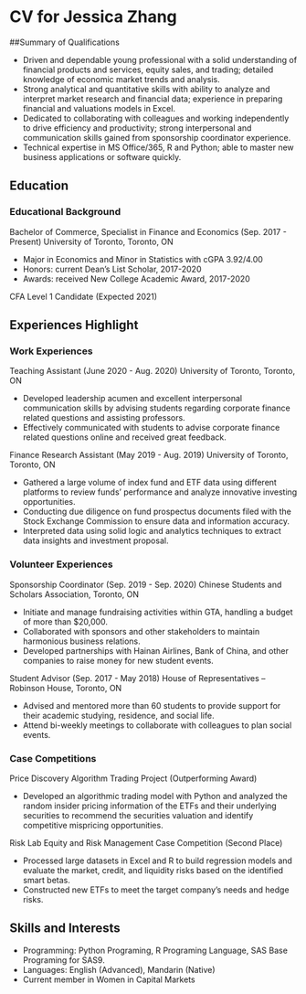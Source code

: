 # CV for Jessica Zhang 

##Summary of Qualifications
* Driven and dependable young professional with a solid understanding of financial products and services, equity sales, and trading; detailed knowledge of economic market trends and analysis.
* Strong analytical and quantitative skills with ability to analyze and interpret market research and financial data; experience in preparing financial and valuations models in Excel. 
* Dedicated to collaborating with colleagues and working independently to drive efficiency and productivity; strong interpersonal and communication skills gained from sponsorship coordinator experience.
* Technical expertise in MS Office/365, R and Python; able to master new business applications or software quickly.

## Education 
### Educational Background
Bachelor of Commerce, Specialist in Finance and Economics (Sep. 2017 - Present)
University of Toronto, Toronto, ON                                                                                                               
* Major in Economics and Minor in Statistics with cGPA 3.92/4.00 
* Honors: current Dean’s List Scholar, 2017-2020
* Awards: received New College Academic Award, 2017-2020

CFA Level 1 Candidate (Expected 2021)

## Experiences Highlight 
### Work Experiences 
Teaching Assistant (June 2020 - Aug. 2020)
University of Toronto, Toronto, ON   
* Developed leadership acumen and excellent interpersonal communication skills by advising students regarding corporate finance related questions and assisting professors.
* Effectively communicated with students to advise corporate finance related questions online and received great feedback.

Finance Research Assistant (May 2019 - Aug. 2019)
University of Toronto, Toronto, ON   
* Gathered a large volume of index fund and ETF data using different platforms to review funds’ performance and analyze innovative investing opportunities. 
* Conducting due diligence on fund prospectus documents filed with the Stock Exchange Commission to ensure data and information accuracy.
* Interpreted data using solid logic and analytics techniques to extract data insights and investment proposal.

### Volunteer Experiences
Sponsorship Coordinator (Sep. 2019 - Sep. 2020)
Chinese Students and Scholars Association, Toronto, ON
* Initiate and manage fundraising activities within GTA, handling a budget of more than $20,000.
* Collaborated with sponsors and other stakeholders to maintain harmonious business relations. 
* Developed partnerships with Hainan Airlines, Bank of China, and other companies to raise money for new student events. 

Student Advisor (Sep. 2017 - May 2018)
House of Representatives – Robinson House, Toronto, ON
* Advised and mentored more than 60 students to provide support for their academic studying, residence, and social life. 
* Attend bi-weekly meetings to collaborate with colleagues to plan social events. 	        

### Case Competitions 
Price Discovery Algorithm Trading Project (Outperforming Award)
* Developed an algorithmic trading model with Python and analyzed the random insider pricing information of the ETFs and their underlying securities to recommend the securities valuation and identify competitive mispricing opportunities.

Risk Lab Equity and Risk Management Case Competition (Second Place)
* Processed large datasets in Excel and R to build regression models and evaluate the market, credit, and liquidity risks based on the identified smart betas. 
* Constructed new ETFs to meet the target company’s needs and hedge risks. 

## Skills and Interests 
* Programming: Python Programing, R Programing Language, SAS Base Programing for SAS9.
* Languages: English (Advanced), Mandarin (Native)
* Current member in Women in Capital Markets







